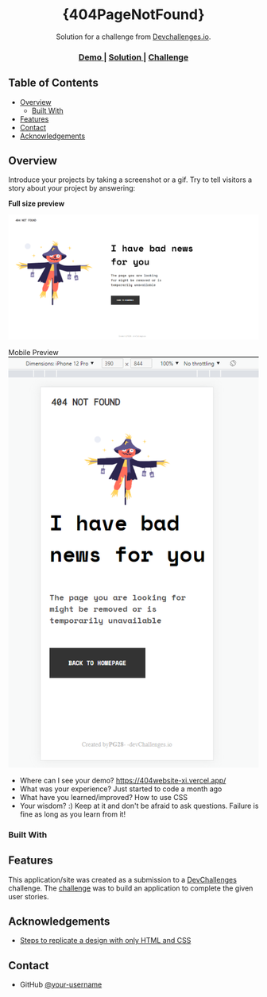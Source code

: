 <!-- Please update value in the {}  -->

<h1 align="center">{404PageNotFound}</h1>

<div align="center">
   Solution for a challenge from  <a href="http://devchallenges.io" target="_blank">Devchallenges.io</a>.
</div>

<div align="center">
  <h3>
    <a href="https://404website-xi.vercel.app/">
      Demo
    </a>
    <span> | </span>
    <a href="https://404website-xi.vercel.app/">
      Solution
    </a>
    <span> | </span>
    <a href="https://devchallenges.io/challenges/wBunSb7FPrIepJZAg0sY">
      Challenge
    </a>
  </h3>
</div>

<!-- TABLE OF CONTENTS -->

## Table of Contents

- [Overview](#overview)
  - [Built With](#built-with)
- [Features](#features)
- [Contact](#contact)
- [Acknowledgements](#acknowledgements)

<!-- OVERVIEW -->

## Overview


Introduce your projects by taking a screenshot or a gif. Try to tell visitors a story about your project by answering:

<b>Full size preview</b><br>

<img src="https://github.com/pg28/404website/blob/main/FullsizePG28.PNG">

Mobile Preview<br>
<img src="https://github.com/pg28/404website/blob/main/MobilePG28.PNG">


- Where can I see your demo? https://404website-xi.vercel.app/
- What was your experience? Just started to code a month ago
- What have you learned/improved? How to use CSS
- Your wisdom? :) Keep at it and don't be afraid to ask questions. Failure is fine as long as you learn from it!

### Built With

<!-- This section should list any major frameworks that you built your project using. Here are a few examples.-->


## Features

<!-- List the features of your application or follow the template. Don't share the figma file here :) -->

This application/site was created as a submission to a [DevChallenges](https://devchallenges.io/challenges) challenge. The [challenge](https://devchallenges.io/challenges/wBunSb7FPrIepJZAg0sY) was to build an application to complete the given user stories.


## Acknowledgements

<!-- This section should list any articles or add-ons/plugins that helps you to complete the project. This is optional but it will help you in the future. For exmpale -->

- [Steps to replicate a design with only HTML and CSS](https://devchallenges-blogs.web.app/how-to-replicate-design/)

## Contact
- GitHub [@your-username](https://{github.com/PG28})

